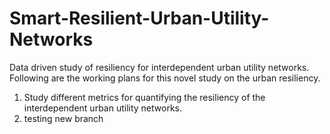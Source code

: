 # Smart-Resilient-Urban-Utility-Networks
Data driven study of resiliency for interdependent urban utility networks.
Following are the working plans for this novel study on the urban resiliency.

1. Study different metrics for quantifying the resiliency of the interdependent urban utility networks.
2. testing new branch
